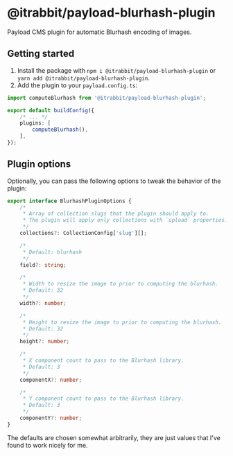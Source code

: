 # @itrabbit/payload-blurhash-plugin

Payload CMS plugin for automatic Blurhash encoding of images.

## Getting started

1. Install the package with `npm i @itrabbit/payload-blurhash-plugin` or `yarn add @itrabbit/payload-blurhash-plugin`.
2. Add the plugin to your `payload.config.ts`:

```ts
import computeBlurhash from '@itrabbit/payload-blurhash-plugin';

export default buildConfig({
    /* ... */
    plugins: [
        computeBlurhash(),
    ],
});
```

## Plugin options

Optionally, you can pass the following options to tweak the behavior of the plugin:

```ts
export interface BlurhashPluginOptions {
    /*
     * Array of collection slugs that the plugin should apply to.
     * The plugin will apply only collections with `upload` properties.
     */
    collections?: CollectionConfig['slug'][];

    /*
     * Default: blurhash
     */
    field?: string;

    /*
     * Width to resize the image to prior to computing the blurhash.
     * Default: 32
     */
    width?: number;

    /*
     * Height to resize the image to prior to computing the blurhash.
     * Default: 32
     */
    height?: number;

    /*
     * X component count to pass to the Blurhash library.
     * Default: 3
     */
    componentX?: number;

    /*
     * Y component count to pass to the Blurhash library.
     * Default: 3
     */
    componentY?: number;
}
```

The defaults are chosen somewhat arbitrarily, they are just values that I've found to work nicely for me.
